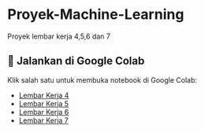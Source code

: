# Proyek-Machine-Learning
Proyek lembar kerja 4,5,6 dan 7
## 📘 Jalankan di Google Colab

Klik salah satu untuk membuka notebook di Google Colab:

- [Lembar Kerja 4](https://colab.research.google.com/github/najwa-msy/Proyek-Machine-Learning/blob/main/lembar_kerja_4.ipynb)
- [Lembar Kerja 5](https://colab.research.google.com/github/najwa-msy/Proyek-Machine-Learning/blob/main/lembar_kerja_5.ipynb)
- [Lembar Kerja 6](https://colab.research.google.com/github/najwa-msy/Proyek-Machine-Learning/blob/main/lembar_kerja_6.ipynb)
- [Lembar Kerja 7](https://colab.research.google.com/github/najwa-msy/Proyek-Machine-Learning/blob/main/lembar_kerja_7.ipynb)
